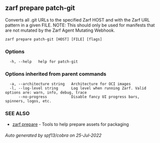 ## zarf prepare patch-git

Converts all .git URLs to the specified Zarf HOST and with the Zarf URL pattern in a given FILE.  NOTE:
This should only be used for manifests that are not mutated by the Zarf Agent Mutating Webhook.

```
zarf prepare patch-git [HOST] [FILE] [flags]
```

### Options

```
  -h, --help   help for patch-git
```

### Options inherited from parent commands

```
  -a, --architecture string   Architecture for OCI images
  -l, --log-level string      Log level when running Zarf. Valid options are: warn, info, debug, trace
      --no-progress           Disable fancy UI progress bars, spinners, logos, etc.
```

### SEE ALSO

* [zarf prepare](zarf_prepare.md)	 - Tools to help prepare assets for packaging

###### Auto generated by spf13/cobra on 25-Jul-2022
